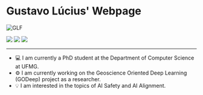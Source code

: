 # Gustavo Lúcius' Webpage

![GLF](https://github.com/gustavolucius/gustavolucius.github.io/assets/62659698/fdf3d78e-0741-4179-87fa-b080625e35b6)



<div>
<a href = "mailto:gustavo.lucius@dcc.ufmg.br"><img loading="lazy" src="https://github.com/gustavolucius/gustavolucius.github.io/assets/62659698/e012d37c-f474-4243-a45d-c6bfcacb2f7e" target="_blank"></a>
<a href="www.linkedin.com/in/gustavolucius" target="_blank"><img loading="lazy" src="https://github.com/gustavolucius/gustavolucius.github.io/assets/62659698/f1113bdf-b187-44b7-a40c-02ff9f56596c" target="_blank"></a>
<a href="http://lattes.cnpq.br/8596457391840162" target="_blank"><img loading="lazy" src="https://github.com/gustavolucius/gustavolucius.github.io/assets/62659698/1efcd64f-64dc-48e1-a3f8-ce8ac2d8c988" target="_blank"></a>   
</div>

----------------------------
- 💻 I am currently a PhD student at the Department of Computer Science at UFMG.
- ⚙️ I am currently working on the Geoscience Oriented Deep Learning (GODeep) project as a researcher.
- 💡 I am interested in the topics of AI Safety and AI Alignment.

